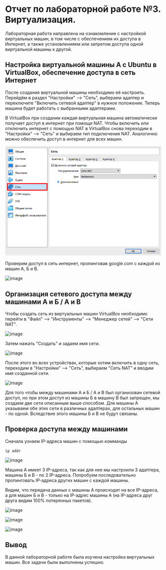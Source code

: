 # Отчет по лабораторной работе №3. Виртуализация.
Лабораторная работа направлена на ознакомление с настройкой виртуальных машин, в том числе с обеспечением их доступа в Интернет, а также установленияем или запретом доступа одной виртуальной машины к другой.

## Настройка виртуальной машины А с Ubuntu в VirtualBox, обеспечение доступа в сеть Интернет
После создания виртуальной машины необходимо её настроить. Перейдём в раздел "Настройки" --> "Сеть", выбераем адаптер и переключите "Включить сетевой адаптер" в нужное положение. Теперь машина будет работать с выбранными адаптерами.

В VirtualBox при создании каждая виртуальная машина автоматически получает доступ в интернет при помощи NAT. Чтобы включить или отключить интернет с помощью NAT в VirtualBox снова переходим в "Настройки" --> "Сеть" и выбираем тип подключения NAT. Аналогично можно обеспечить доступ в интернет для всех машин.

![image](pic1.png)

Проверим доступ в сеть интернет, пропинговав google.com с каждой из машин A, Б и В.

![image](pic2.png)

## Организация сетевого доступа между машинами A и Б / А и В

Чтобы создать сеть из виртуальных машин VirtualBox необходимо перейти в "Файл" --> "Инструменты" --> "Менеджер сетей" --> "Сети NAT".

![image](pic3.png)

Затем нажать "Создать" и задаем имя сети.

![image](pic4.png)

После этого во всех устройствах, которые хотим включить в одну сеть, переходим в "Настройки" --> "Сеть", выбираем "Сеть NAT" и вводим имя созданной сети.

![image](pic5.png)

Для того чтобы между машинами A и Б / А и В был организован сетевой доступ, но при этом доступ из машины Б в машину В был запрещен, мы создаем две сети описанным выше способом. Для машины A указываем обе этих сети в различных адаптерах, для остальных машин - по одной. Вследствие этого машины Б и В не будут связаны.

## Проверка доступа между машинами

Сначала узнаем IP-адреса машин с помощью комманды

```
ip addr
```
![image](pic6.png)

Машина А имеет 3 IP-адреса, так как для нее мы настроили 3 адаптера, машины Б и В - по 2 IP-адреса.
Попробуем последовательно пропинговать IP-адреса других машин с каждой машины.

Видим, что передача данных с машины A происходит на все IP-адреса, а для машин Б и В - только на IP-адрес машины А (на IP-адреса друг друга видим 100% потерянных пакетов).

![image](pic7.png)

![image](pic8.png)

![image](pic9.png)

## Вывод

В данной лабораторной работе была изучена настройка виртуальных машин. Все задачи были выполнены успешно.

